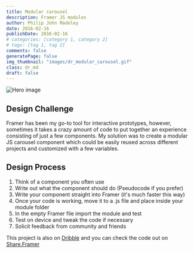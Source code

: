 ```yaml
---
title: Modular carousel
description: Framer JS modules
author: Philip John Madeley
date: 2016-02-16
publishDate: 2016-02-16
# categories: [category 1, category 2]
# tags: [tag 1, tag 2]
comments: false
generatePage: false
img_thumbnail: "images/dr_modular_carousel.gif"
class: dr_md
draft: false
---
```


![Hero image](/images/dr_modular_carousel.gif)

## Design Challenge
Framer has been my go-to tool for interactive prototypes, however, sometimes it takes a crazy amount of code to put together an experience consisting of just a few components.  My solution was to create a modular JS carousel component which could be easily reused across different projects and customized with a few variables.

## Design Process
1. Think of a component you often use
2. Write out what the component should do (Pseudocode if you prefer)
3. Write your component straight into Framer (it's much faster this way)
4. Once your code is working, move it to a .js file and place inside your  module folder
5. In the empty Framer file import the module and test
7. Test on device and tweak the code if necessary
8. Solicit feedback from community and friends

This project is also on [Dribble](https://dribbble.com/shots/2528869-Module-carousel-in-Framer) and you can check the code out on [Share.Framer](http://share.framerjs.com/g2ttla0meqct/)
